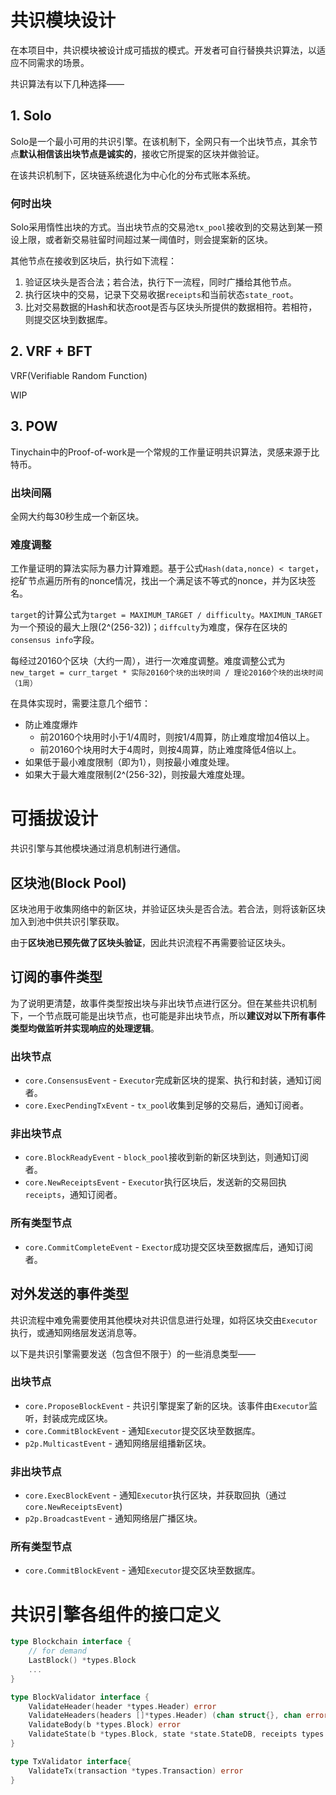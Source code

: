 # 共识模块设计
在本项目中，共识模块被设计成可插拔的模式。开发者可自行替换共识算法，以适应不同需求的场景。

共识算法有以下几种选择——

## 1. Solo
Solo是一个最小可用的共识引擎。在该机制下，全网只有一个出块节点，其余节点**默认相信该出块节点是诚实的**，接收它所提案的区块并做验证。

在该共识机制下，区块链系统退化为中心化的分布式账本系统。

### 何时出块
Solo采用惰性出块的方式。当出块节点的交易池`tx_pool`接收到的交易达到某一预设上限，或者新交易驻留时间超过某一阈值时，则会提案新的区块。

其他节点在接收到区块后，执行如下流程：
1. 验证区块头是否合法；若合法，执行下一流程，同时广播给其他节点。
2. 执行区块中的交易，记录下交易收据`receipts`和当前状态`state_root`。
3. 比对交易数据的Hash和状态root是否与区块头所提供的数据相符。若相符，则提交区块到数据库。

## 2. VRF + BFT
VRF(Verifiable Random Function)

WIP

## 3. POW
Tinychain中的Proof-of-work是一个常规的工作量证明共识算法，灵感来源于比特币。
### 出块间隔
全网大约每30秒生成一个新区块。

### 难度调整
工作量证明的算法实际为暴力计算难题。基于公式`Hash(data,nonce) < target`，挖矿节点遍历所有的nonce情况，找出一个满足该不等式的nonce，并为区块签名。

`target`的计算公式为`target = MAXIMUM_TARGET / difficulty`。`MAXIMUN_TARGET`为一个预设的最大上限(2^(256-32))；`diffculty`为难度，保存在区块的`consensus info`字段。

每经过20160个区块（大约一周），进行一次难度调整。难度调整公式为`new_target = curr_target * 实际20160个块的出块时间 / 理论20160个块的出块时间（1周）`

在具体实现时，需要注意几个细节：
- 防止难度爆炸
    - 前20160个块用时小于1/4周时，则按1/4周算，防止难度增加4倍以上。
    - 前20160个块用时大于4周时，则按4周算，防止难度降低4倍以上。
- 如果低于最小难度限制（即为1），则按最小难度处理。
- 如果大于最大难度限制(2^(256-32)，则按最大难度处理。

# 可插拔设计
共识引擎与其他模块通过消息机制进行通信。

## 区块池(Block Pool)
区块池用于收集网络中的新区块，并验证区块头是否合法。若合法，则将该新区块加入到池中供共识引擎获取。

由于**区块池已预先做了区块头验证**，因此共识流程不再需要验证区块头。

## 订阅的事件类型
为了说明更清楚，故事件类型按出块与非出块节点进行区分。但在某些共识机制下，一个节点既可能是出块节点，也可能是非出块节点，所以**建议对以下所有事件类型均做监听并实现响应的处理逻辑**。
### 出块节点
- `core.ConsensusEvent` - `Executor`完成新区块的提案、执行和封装，通知订阅者。
- `core.ExecPendingTxEvent` - `tx_pool`收集到足够的交易后，通知订阅者。

### 非出块节点
- `core.BlockReadyEvent` - `block_pool`接收到新的新区块到达，则通知订阅者。
- `core.NewReceiptsEvent` - `Executor`执行区块后，发送新的交易回执`receipts`，通知订阅者。

### 所有类型节点
- `core.CommitCompleteEvent` - `Exector`成功提交区块至数据库后，通知订阅者。

## 对外发送的事件类型
共识流程中难免需要使用其他模块对共识信息进行处理，如将区块交由`Executor`执行，或通知网络层发送消息等。

以下是共识引擎需要发送（包含但不限于）的一些消息类型——

### 出块节点
- `core.ProposeBlockEvent` - 共识引擎提案了新的区块。该事件由`Executor`监听，封装成完成区块。
- `core.CommitBlockEvent` - 通知`Executor`提交区块至数据库。
- `p2p.MulticastEvent` - 通知网络层组播新区块。

### 非出块节点
- `core.ExecBlockEvent` - 通知`Executor`执行区块，并获取回执（通过`core.NewReceiptsEvent`)
- `p2p.BroadcastEvent` - 通知网络层广播区块。

### 所有类型节点
- `core.CommitBlockEvent` - 通知`Executor`提交区块至数据库。

# 共识引擎各组件的接口定义
```Go
type Blockchain interface {
    // for demand
    LastBlock() *types.Block
    ...
}

type BlockValidator interface {
	ValidateHeader(header *types.Header) error
	ValidateHeaders(headers []*types.Header) (chan struct{}, chan error)
	ValidateBody(b *types.Block) error
	ValidateState(b *types.Block, state *state.StateDB, receipts types.Receipts) error
}

type TxValidator interface{
	ValidateTx(transaction *types.Transaction) error
}
```
